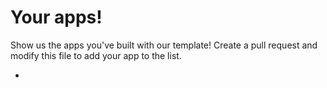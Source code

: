# Your apps!
Show us the apps you've built with our template! Create a pull request and modify this file to add your app to the list.

- 

